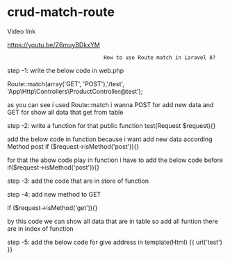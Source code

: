 # crud-match-route

Video link

https://youtu.be/Z6muyBDkxYM

                                   How to use Route match in Laravel 8?

step -1: write the below code in web.php

Route::match(array('GET', 'POST'),'/test', 'App\Http\Controllers\ProductController@test'); 

as you can see i used Route::match 
i wanna POST for add new data 
and
GET for show all data that get from table




step -2: write a function for that
 public function test(Request $request){}

 add the below code in function because i want add new data according Method post
 if ($request->isMethod('post')){}

for that the abow code play in function i have to add the below code before 
if($request->isMethod('post')){} 




step -3: add the code that are in store of function




step -4: add new method to GET 

if ($request->isMethod('get')){}

by this code we can show all data that are in table
so add all funtion there are in index of function

step -5: add the below code for give address in template(Html)
{{ url('test') }}

